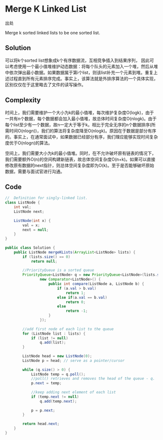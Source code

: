 # Merge K Linked List

出处

Merge k sorted linked lists to be one sorted list.

## Solution

可以将k个sorted list想象成k个有序数据流，互相竞争插入到结果序列， 因此可以考虑使用一个最小值堆维护动态数据：将每个队头的元素加入一个堆，然后从堆中依次弹出最小数据。如果数据属于第i个list，则该list补充一个元素到堆。重复上述过程直到所有元素排序完成。事实上，该算法就是外排序算法的一个具体实现，区别仅仅在于这里略去了文件的读写操作。

## Complexity

时间上，我们需要维护一个大小为k的最小值堆，每次维护复杂度O(logk)，由于一共有n个数据，每个数据都会加入最小值堆，故总体时间复杂度O(nlogk)。由于每个list至少有一个数据，故n一定大于等于k。相比于完全无序的n个数据排序(所需时间O(nlogn))，我们的算法将复杂度降至O(nlogk)。原因在于数据是部分有序的。事实上，在通常面试中，如果数据已经部分有序，我们理应能够实现时间复杂度优于O(nlogn)的算法。

空间上，我们需要大小为k的最小值堆。同时，在不允许破坏原有链表的情况下，我们需要额外O(n)的空间构建新链表，故总体空间复杂度O(n+k)。如果可以直接修改原有数据的next指针，则总体空间复杂度即为O(k)。至于是否能够破坏原始数据，需要与面试官进行沟通。

## Code 

```java
//  Definition for singly-linked list.
class ListNode {
	int val;
	ListNode next;
 
	ListNode(int x) {
		val = x;
		next = null;
	}
}
 
public class Solution {
	public ListNode mergeKLists(ArrayList<ListNode> lists) {
		if (lists.size() == 0)
			return null;
 
		//PriorityQueue is a sorted queue
		PriorityQueue<ListNode> q = new PriorityQueue<ListNode>(lists.size(),
				new Comparator<ListNode>() {
					public int compare(ListNode a, ListNode b) {
						if (a.val > b.val)
							return 1;
						else if(a.val == b.val)
							return 0;
						else 
							return -1;
					}
				});
 
		//add first node of each list to the queue
		for (ListNode list : lists) {
			if (list != null)
				q.add(list);
		}
 
		ListNode head = new ListNode(0);
		ListNode p = head; // serve as a pointer/cursor
 
		while (q.size() > 0) {
			ListNode temp = q.poll();
			//poll() retrieves and removes the head of the queue - q. 
			p.next = temp;
 
			//keep adding next element of each list
			if (temp.next != null)
				q.add(temp.next);
 
			p = p.next;
		}
 
		return head.next;
	}
}
```

